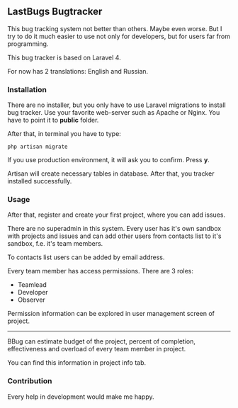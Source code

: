 ## LastBugs Bugtracker

This bug tracking system not better than others. Maybe even worse. But I try to do it much easier to use not only for developers, but for users far from programming.

This bug tracker is based on Laravel 4.

For now has 2 translations: English and Russian.

### Installation

There are no installer, but you only have to use Laravel migrations to install bug tracker. Use your favorite web-server such as Apache or Nginx. You have to point it to **public** folder.

After that, in terminal you have to type:

    php artisan migrate
    
If you use production environment, it will ask you to confirm. Press **y**.

Artisan will create necessary tables in database. After that, you tracker installed successfully.

### Usage

After that, register and create your first project, where you can add issues.

There are no superadmin in this system. Every user has it's own sandbox with projects and issues and can add other users from contacts list to it's sandbox, f.e. it's team members.

To contacts list users can be added by email address.

Every team member has access permissions. There are 3 roles:

- Teamlead
- Developer
- Observer

Permission information can be explored in user management screen of project.

----

BBug can estimate budget of the project, percent of completion, effectiveness and overload of every team member in project.

You can find this information in  project info tab.

### Contribution

Every help in development would make me happy.